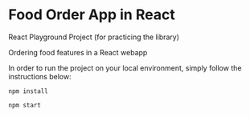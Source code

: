 # Food Order App in React

React Playground Project (for practicing the library)

Ordering food features in a React webapp

In order to run the project on your local environment, simply follow the instructions below:

`npm install`

`npm start`
